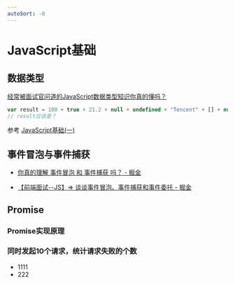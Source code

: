 ```yaml
---
autoSort: -8
---
```

# JavaScript基础

## 数据类型
[经常被面试官问道的JavaScript数据类型知识你真的懂吗？](https://juejin.cn/post/6844903870712283149)

```js
var result = 100 + true + 21.2 + null + undefined + "Tencent" + [] + null + 9 + false;
// result应该是？
```

参考 [JavaScript基础(一)](../技术分享/其他分享/JavaScript基础(一).md#类型转换的规则)


## 事件冒泡与事件捕获
- [你真的理解 事件冒泡 和 事件捕获 吗？ - 掘金](https://juejin.cn/post/6844903834075021326)

- [【前端面试--JS】=>  谈谈事件冒泡、事件捕获和事件委托 - 掘金](https://juejin.cn/post/6965127548980166670)
## Promise
### Promise实现原理

### 同时发起10个请求，统计请求失败的个数

- 1111
- 222